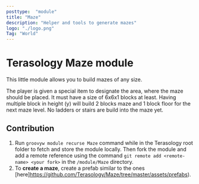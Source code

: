 ```yaml
---
posttype:  "module"  
title: "Maze"
description: "Helper and tools to generate mazes"
logo: "./logo.png"
Tag: "World"
---
```

# Terasology Maze module

This little module allows you to build mazes of any size.

The player is given a special item to designate the area, where the maze should be placed. It must have a size of 6x6x1 blocks at least.
Having multiple block in height (y) will build 2 blocks maze and 1 block floor for the next maze level. No ladders or stairs are build into
the maze yet.

## Contribution
1. Run `groovyw module recurse Maze` command while in the Terasology root folder to fetch and store the module locally. Then fork the module and add a remote reference using the command `git remote add <remote-name> <your fork>` in the `/module/Maze` directory.  
2. To **create a maze**, create a prefab similar to the ones [here]https://github.com/Terasology/Maze/tree/master/assets/prefabs).
